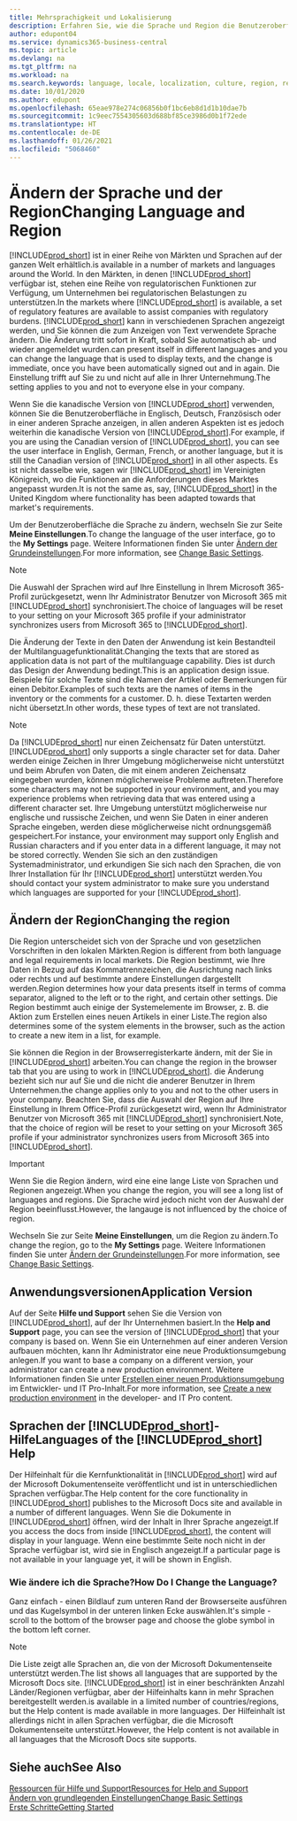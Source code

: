 ```yaml
---
title: Mehrsprachigkeit und Lokalisierung
description: Erfahren Sie, wie die Sprache und Region die Benutzeroberfläche in Business Central beeinflussen. Um der Benutzeroberfläche die Sprache zu ändern, wechseln Sie zur Seite Meine Einstellungen.
author: edupont04
ms.service: dynamics365-business-central
ms.topic: article
ms.devlang: na
ms.tgt_pltfrm: na
ms.workload: na
ms.search.keywords: language, locale, localization, culture, region, regional settings
ms.date: 10/01/2020
ms.author: edupont
ms.openlocfilehash: 65eae978e274c06856b0f1bc6eb8d1d1b10dae7b
ms.sourcegitcommit: 1c9eec7554305603d688bf85ce3986d0b1f72ede
ms.translationtype: HT
ms.contentlocale: de-DE
ms.lasthandoff: 01/26/2021
ms.locfileid: "5068460"
---
```

# <a name="changing-language-and-region"></a><span data-ttu-id="8e89d-104">Ändern der Sprache und der Region</span><span class="sxs-lookup"><span data-stu-id="8e89d-104">Changing Language and Region</span></span>

[!INCLUDE[prod_short](includes/prod_short.md)] <span data-ttu-id="8e89d-105">ist in einer Reihe von Märkten und Sprachen auf der ganzen Welt erhältlich.</span><span class="sxs-lookup"><span data-stu-id="8e89d-105">is available in a number of markets and languages around the World.</span></span> <span data-ttu-id="8e89d-106">In den Märkten, in denen [!INCLUDE[prod_short](includes/prod_short.md)] verfügbar ist, stehen eine Reihe von regulatorischen Funktionen zur Verfügung, um Unternehmen bei regulatorischen Belastungen zu unterstützen.</span><span class="sxs-lookup"><span data-stu-id="8e89d-106">In the markets where [!INCLUDE[prod_short](includes/prod_short.md)] is available, a set of regulatory features are available to assist companies with regulatory burdens.</span></span> [!INCLUDE[prod_short](includes/prod_short.md)] <span data-ttu-id="8e89d-107">kann in verschiedenen Sprachen angezeigt werden, und Sie können die zum Anzeigen von Text verwendete Sprache ändern. Die Änderung tritt sofort in Kraft, sobald Sie automatisch ab- und wieder angemeldet wurden.</span><span class="sxs-lookup"><span data-stu-id="8e89d-107">can present itself in different languages and you can change the language that is used to display texts, and the change is immediate, once you have been automatically signed out and in again.</span></span> <span data-ttu-id="8e89d-108">Die Einstellung trifft auf Sie zu und nicht auf alle in Ihrer Unternehmung.</span><span class="sxs-lookup"><span data-stu-id="8e89d-108">The setting applies to you and not to everyone else in your company.</span></span>  

<span data-ttu-id="8e89d-109">Wenn Sie die kanadische Version von [!INCLUDE[prod_short](includes/prod_short.md)] verwenden, können Sie die Benutzeroberfläche in Englisch, Deutsch, Französisch oder in einer anderen Sprache anzeigen, in allen anderen Aspekten ist es jedoch weiterhin die kanadische Version von [!INCLUDE[prod_short](includes/prod_short.md)].</span><span class="sxs-lookup"><span data-stu-id="8e89d-109">For example, if you are using the Canadian version of [!INCLUDE[prod_short](includes/prod_short.md)], you can see the user interface in English, German, French, or another language, but it is still the Canadian version of [!INCLUDE[prod_short](includes/prod_short.md)] in all other aspects.</span></span> <span data-ttu-id="8e89d-110">Es ist nicht dasselbe wie, sagen wir [!INCLUDE[prod_short](includes/prod_short.md)] im Vereinigten Königreich, wo die Funktionen an die Anforderungen dieses Marktes angepasst wurden.</span><span class="sxs-lookup"><span data-stu-id="8e89d-110">It is not the same as, say, [!INCLUDE[prod_short](includes/prod_short.md)] in the United Kingdom where functionality has been adapted towards that market's requirements.</span></span>  

<span data-ttu-id="8e89d-111">Um der Benutzeroberfläche die Sprache zu ändern, wechseln Sie zur Seite **Meine Einstellungen**.</span><span class="sxs-lookup"><span data-stu-id="8e89d-111">To change the language of the user interface, go to the **My Settings** page.</span></span> <span data-ttu-id="8e89d-112">Weitere Informationen finden Sie unter [Ändern der Grundeinstellungen](ui-change-basic-settings.md#language).</span><span class="sxs-lookup"><span data-stu-id="8e89d-112">For more information, see [Change Basic Settings](ui-change-basic-settings.md#language).</span></span> 

> [!NOTE]  
> <span data-ttu-id="8e89d-113">Die Auswahl der Sprachen wird auf Ihre Einstellung in Ihrem Microsoft 365-Profil zurückgesetzt, wenn Ihr Administrator Benutzer von Microsoft 365 mit [!INCLUDE[prod_short](includes/prod_short.md)] synchronisiert.</span><span class="sxs-lookup"><span data-stu-id="8e89d-113">The choice of languages will be reset to your setting on your Microsoft 365 profile if your administrator synchronizes users from Microsoft 365 to [!INCLUDE[prod_short](includes/prod_short.md)].</span></span>

<span data-ttu-id="8e89d-114">Die Änderung der Texte in den Daten der Anwendung ist kein Bestandteil der Multilanguagefunktionalität.</span><span class="sxs-lookup"><span data-stu-id="8e89d-114">Changing the texts that are stored as application data is not part of the multilanguage capability.</span></span> <span data-ttu-id="8e89d-115">Dies ist durch das Design der Anwendung bedingt.</span><span class="sxs-lookup"><span data-stu-id="8e89d-115">This is an application design issue.</span></span> <span data-ttu-id="8e89d-116">Beispiele für solche Texte sind die Namen der Artikel oder Bemerkungen für einen Debitor.</span><span class="sxs-lookup"><span data-stu-id="8e89d-116">Examples of such texts are the names of items in the inventory or the comments for a customer.</span></span> <span data-ttu-id="8e89d-117">D. h. diese Textarten werden nicht übersetzt.</span><span class="sxs-lookup"><span data-stu-id="8e89d-117">In other words, these types of text are not translated.</span></span>  

> [!NOTE]  
> <span data-ttu-id="8e89d-118">Da  [!INCLUDE[prod_short](includes/prod_short.md)] nur einen Zeichensatz für Daten unterstützt.</span><span class="sxs-lookup"><span data-stu-id="8e89d-118">[!INCLUDE[prod_short](includes/prod_short.md)] only supports a single character set for data.</span></span> <span data-ttu-id="8e89d-119">Daher werden einige Zeichen in Ihrer Umgebung möglicherweise nicht unterstützt und beim Abrufen von Daten, die mit einem anderen Zeichensatz eingegeben wurden, können möglicherweise Probleme auftreten.</span><span class="sxs-lookup"><span data-stu-id="8e89d-119">Therefore some characters may not be supported in your environment, and you may experience problems when retrieving data that was entered using a different character set.</span></span> <span data-ttu-id="8e89d-120">Ihre Umgebung unterstützt möglicherweise nur englische und russische Zeichen, und wenn Sie Daten in einer anderen Sprache eingeben, werden diese möglicherweise nicht ordnungsgemäß gespeichert.</span><span class="sxs-lookup"><span data-stu-id="8e89d-120">For instance, your environment may support only English and Russian characters and if you enter data in a different language, it may not be stored correctly.</span></span> <span data-ttu-id="8e89d-121">Wenden Sie sich an den zuständigen Systemadministrator, und erkundigen Sie sich nach den Sprachen, die von Ihrer Installation für Ihr [!INCLUDE[prod_short](includes/prod_short.md)] unterstützt werden.</span><span class="sxs-lookup"><span data-stu-id="8e89d-121">You should contact your system administrator to make sure you understand which languages are supported for your [!INCLUDE[prod_short](includes/prod_short.md)].</span></span>  

## <a name="changing-the-region"></a><span data-ttu-id="8e89d-122">Ändern der Region</span><span class="sxs-lookup"><span data-stu-id="8e89d-122">Changing the region</span></span>
<span data-ttu-id="8e89d-123">Die Region unterscheidet sich von der Sprache und von gesetzlichen Vorschriften in den lokalen Märkten.</span><span class="sxs-lookup"><span data-stu-id="8e89d-123">Region is different from both language and legal requirements in local markets.</span></span> <span data-ttu-id="8e89d-124">Die Region bestimmt, wie Ihre Daten in Bezug auf das Kommatrennzeichen, die Ausrichtung nach links oder rechts und auf bestimmte andere Einstellungen dargestellt werden.</span><span class="sxs-lookup"><span data-stu-id="8e89d-124">Region determines how your data presents itself in terms of comma separator, aligned to the left or to the right, and certain other settings.</span></span> <span data-ttu-id="8e89d-125">Die Region bestimmt auch einige der Systemelemente im Browser, z. B. die Aktion zum Erstellen eines neuen Artikels in einer Liste.</span><span class="sxs-lookup"><span data-stu-id="8e89d-125">The region also determines some of the system elements in the browser, such as the action to create a new item in a list, for example.</span></span>  

<span data-ttu-id="8e89d-126">Sie können die Region in der Browserregisterkarte ändern, mit der Sie in [!INCLUDE[prod_short](includes/prod_short.md)] arbeiten.</span><span class="sxs-lookup"><span data-stu-id="8e89d-126">You can change the region in the browser tab that you are using to work in [!INCLUDE[prod_short](includes/prod_short.md)].</span></span> <span data-ttu-id="8e89d-127">die Änderung bezieht sich nur auf Sie und die nicht die anderer Benutzer in Ihrem Unternehmen.</span><span class="sxs-lookup"><span data-stu-id="8e89d-127">the change applies only to you and not to the other users in your company.</span></span>  <span data-ttu-id="8e89d-128">Beachten Sie, dass die Auswahl der Region auf Ihre Einstellung in Ihrem Office-Profil zurückgesetzt wird, wenn Ihr Administrator Benutzer von Microsoft 365 mit [!INCLUDE[prod_short](includes/prod_short.md)] synchronisiert.</span><span class="sxs-lookup"><span data-stu-id="8e89d-128">Note, that the choice of region will be reset to your setting on your Microsoft 365 profile if your administrator synchronizes users from Microsoft 365 into [!INCLUDE[prod_short](includes/prod_short.md)].</span></span>

> [!IMPORTANT]  
>  <span data-ttu-id="8e89d-129">Wenn Sie die Region ändern, wird eine eine lange Liste von Sprachen und Regionen angezeigt.</span><span class="sxs-lookup"><span data-stu-id="8e89d-129">When you change the region, you will see a long list of languages and regions.</span></span> <span data-ttu-id="8e89d-130">Die Sprache wird jedoch nicht von der Auswahl der Region beeinflusst.</span><span class="sxs-lookup"><span data-stu-id="8e89d-130">However, the langauge is not influenced by the choice of region.</span></span>  

<span data-ttu-id="8e89d-131">Wechseln Sie zur Seite **Meine Einstellungen**, um die Region zu ändern.</span><span class="sxs-lookup"><span data-stu-id="8e89d-131">To change the region, go to the **My Settings** page.</span></span> <span data-ttu-id="8e89d-132">Weitere Informationen finden Sie unter [Ändern der Grundeinstellungen](ui-change-basic-settings.md).</span><span class="sxs-lookup"><span data-stu-id="8e89d-132">For more information, see [Change Basic Settings](ui-change-basic-settings.md).</span></span>  

## <a name="application-version"></a><span data-ttu-id="8e89d-133">Anwendungsversionen</span><span class="sxs-lookup"><span data-stu-id="8e89d-133">Application Version</span></span>

<span data-ttu-id="8e89d-134">Auf der Seite **Hilfe und Support** sehen Sie die Version von [!INCLUDE[prod_short](includes/prod_short.md)], auf der Ihr Unternehmen basiert.</span><span class="sxs-lookup"><span data-stu-id="8e89d-134">In the **Help and Support** page, you can see the version of [!INCLUDE[prod_short](includes/prod_short.md)] that your company is based on.</span></span> <span data-ttu-id="8e89d-135">Wenn Sie ein Unternehmen auf einer anderen Version aufbauen möchten, kann Ihr Administrator eine neue Produktionsumgebung anlegen.</span><span class="sxs-lookup"><span data-stu-id="8e89d-135">If you want to base a company on a different version, your administrator can create a new production environment.</span></span> <span data-ttu-id="8e89d-136">Weitere Informationen finden Sie unter [Erstellen einer neuen Produktionsumgebung](/dynamics365/business-central/dev-itpro/administration/tenant-admin-center-environments#create-a-new-production-environment) im Entwickler- und IT Pro-Inhalt.</span><span class="sxs-lookup"><span data-stu-id="8e89d-136">For more information, see [Create a new production environment](/dynamics365/business-central/dev-itpro/administration/tenant-admin-center-environments#create-a-new-production-environment) in the developer- and IT Pro content.</span></span>  

## <a name="languages-of-the-prod_short-help"></a><span data-ttu-id="8e89d-137">Sprachen der [!INCLUDE[prod_short](includes/prod_short.md)]-Hilfe</span><span class="sxs-lookup"><span data-stu-id="8e89d-137">Languages of the [!INCLUDE[prod_short](includes/prod_short.md)] Help</span></span>
<span data-ttu-id="8e89d-138">Der Hilfeinhalt für die Kernfunktionalität in [!INCLUDE[prod_short](includes/prod_short.md)] wird auf der Microsoft Dokumentenseite veröffentlicht und ist in unterschiedlichen Sprachen verfügbar.</span><span class="sxs-lookup"><span data-stu-id="8e89d-138">The Help content for the core functionality in [!INCLUDE[prod_short](includes/prod_short.md)] publishes to the Microsoft Docs site and available in a number of different languages.</span></span> <span data-ttu-id="8e89d-139">Wenn Sie die Dokumente in [!INCLUDE[prod_short](includes/prod_short.md)] öffnen, wird der Inhalt in Ihrer Sprache angezeigt.</span><span class="sxs-lookup"><span data-stu-id="8e89d-139">If you access the docs from inside [!INCLUDE[prod_short](includes/prod_short.md)], the content will display in your language.</span></span> <span data-ttu-id="8e89d-140">Wenn eine bestimmte Seite noch nicht in der Sprache verfügbar ist, wird sie in Englisch angezeigt.</span><span class="sxs-lookup"><span data-stu-id="8e89d-140">If a particular page is not available in your language yet, it will be shown in English.</span></span>

### <a name="how-do-i-change-the-language"></a><span data-ttu-id="8e89d-141">Wie ändere ich die Sprache?</span><span class="sxs-lookup"><span data-stu-id="8e89d-141">How Do I Change the Language?</span></span>
<span data-ttu-id="8e89d-142">Ganz einfach - einen Bildlauf zum unteren Rand der Browserseite ausführen und das Kugelsymbol in der unteren linken Ecke auswählen.</span><span class="sxs-lookup"><span data-stu-id="8e89d-142">It's simple - scroll to the bottom of the browser page and choose the globe symbol in the bottom left corner.</span></span>

> [!NOTE]  
> <span data-ttu-id="8e89d-143">Die Liste zeigt alle Sprachen an, die von der Microsoft Dokumentenseite unterstützt werden.</span><span class="sxs-lookup"><span data-stu-id="8e89d-143">The list shows all languages that are supported by the Microsoft Docs site.</span></span> [!INCLUDE[prod_short](includes/prod_short.md)] <span data-ttu-id="8e89d-144">ist in einer beschränkten Anzahl Länder/Regionen verfügbar, aber der Hilfeinhalts kann in mehr Sprachen bereitgestellt werden.</span><span class="sxs-lookup"><span data-stu-id="8e89d-144">is available in a limited number of countries/regions, but the Help content is made available in more languages.</span></span> <span data-ttu-id="8e89d-145">Der Hilfeinhalt ist allerdings nicht in allen Sprachen verfügbar, die die Microsoft Dokumentenseite unterstützt.</span><span class="sxs-lookup"><span data-stu-id="8e89d-145">However, the Help content is not available in all languages that the Microsoft Docs site supports.</span></span>

## <a name="see-also"></a><span data-ttu-id="8e89d-146">Siehe auch</span><span class="sxs-lookup"><span data-stu-id="8e89d-146">See Also</span></span>

[<span data-ttu-id="8e89d-147">Ressourcen für Hilfe und Support</span><span class="sxs-lookup"><span data-stu-id="8e89d-147">Resources for Help and Support</span></span>](product-help-and-support.md)  
[<span data-ttu-id="8e89d-148">Ändern von grundlegenden Einstellungen</span><span class="sxs-lookup"><span data-stu-id="8e89d-148">Change Basic Settings</span></span>](ui-change-basic-settings.md)  
[<span data-ttu-id="8e89d-149">Erste Schritte</span><span class="sxs-lookup"><span data-stu-id="8e89d-149">Getting Started</span></span>](product-get-started.md)  
